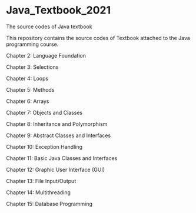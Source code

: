 # Java_Textbook_2021
The source codes of Java textbook


This repository contains the source codes of Textbook attached to the Java programming course.


Chapter 2: Language Foundation

Chapter 3: Selections

Chapter 4: Loops

Chapter 5: Methods

Chapter 6: Arrays

Chapter 7: Objects and Classes

Chapter 8: Inheritance and Polymorphism

Chapter 9: Abstract Classes and Interfaces

Chapter 10: Exception Handling

Chapter 11: Basic Java Classes and Interfaces

Chapter 12: Graphic User Interface (GUI)

Chapter 13: File Input/Output

Chapter 14: Multithreading

Chapter 15: Database Programming


